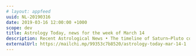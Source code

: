 ```yaml
---
# layout: appfeed
uuid: NL-20190316
date: 2019-03-16 12:00:00 +1000
scope: dev
title: Astrology Today, news for the week of March 14
description: Recent Astrological News • The timeline of Saturn–Pluto conjunction • Black Onyx and the power of the Underworld • Getting ready for the Equinox
externalUrl: https://mailchi.mp/99353c7b8520/astrology-today-mar-14-1
---
```

